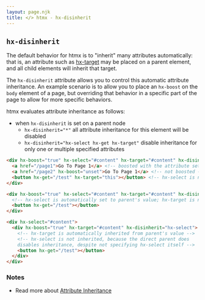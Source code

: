 ```yaml
---
layout: page.njk
title: </> htmx - hx-disinherit
---
```


## `hx-disinherit`

The default behavior for htmx is to "inherit" many attributes automatically: that is, an attribute such as
[hx-target](/attributes/hx-target) may be placed on a parent element, and all child elements will inherit
that target.

The `hx-disinherit` attribute allows you to control this automatic attribute inheritance. An example scenario is to 
allow you to place an `hx-boost` on the `body` element of a page, but overriding that behavior in a specific part
of the page to allow for more specific behaviors.

htmx evaluates attribute inheritance as follows:

* when `hx-disinherit` is set on a parent node
  * `hx-disinherit="*"` all attribute inheritance for this element will be disabled
  * `hx-disinherit="hx-select hx-get hx-target"` disable inheritance for only one or multiple specified attributes

```html
<div hx-boost="true" hx-select="#content" hx-target="#content" hx-disinherit="*">
  <a href="/page1">Go To Page 1</a> <!-- boosted with the attribute settings above -->
  <a href="/page2" hx-boost="unset">Go To Page 1</a> <!-- not boosted -->
  <button hx-get="/test" hx-target="this"></button> <!-- hx-select is not inherited -->
</div>
```

```html
<div hx-boost="true" hx-select="#content" hx-target="#content" hx-disinherit="hx-target">
  <!-- hx-select is automatically set to parent's value; hx-target is not inherited -->
  <button hx-get="/test"></button>
</div>
```

```html
<div hx-select="#content">
  <div hx-boost="true" hx-target="#content" hx-disinherit="hx-select">
    <!-- hx-target is automatically inherited from parent's value -->
    <!-- hx-select is not inherited, because the direct parent does
    disables inheritance, despite not specifying hx-select itself -->
    <button hx-get="/test"></button>
  </div>
</div>
```

### Notes

* Read more about [Attribute Inheritance](/docs/#inheritance)
